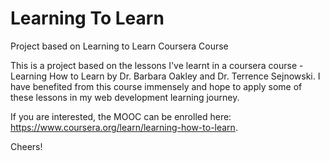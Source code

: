 # Learning To Learn
Project based on Learning to Learn Coursera Course

This is a project based on the lessons I've learnt in a coursera course - Learning How to Learn by Dr. Barbara Oakley and Dr. Terrence Sejnowski. 
I have benefited from this course immensely and hope to apply some of these lessons in my web development learning journey. 

If you are interested, the MOOC can be enrolled here: https://www.coursera.org/learn/learning-how-to-learn.

Cheers!
